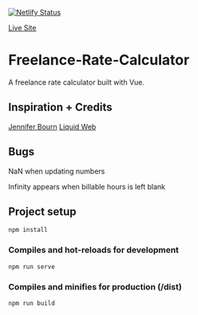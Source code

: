 [![Netlify Status](https://api.netlify.com/api/v1/badges/a5514ac9-34b5-42e4-8b77-a91e87504bfc/deploy-status)](https://app.netlify.com/sites/freelance-rate-calculator/deploys)

[Live Site](https://freelance-rate-calculator.netlify.com/)

# Freelance-Rate-Calculator
A freelance rate calculator built with Vue.

## Inspiration + Credits
[Jennifer Bourn](https://jenniferbourn.com/calculate-freelance-hourly-rate/)
[Liquid Web](https://www.liquidweb.com/blog/understanding-worth-calculate-minimum-hourly-rate/)

## Bugs
NaN when updating numbers

Infinity appears when billable hours is left blank

## Project setup
```
npm install
```

### Compiles and hot-reloads for development
```
npm run serve
```

### Compiles and minifies for production (/dist)
```
npm run build
```